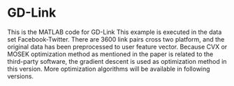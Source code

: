 # GD-Link
This is the MATLAB code for GD-Link
This example is executed in the data set Facebook-Twitter. There are 3600 link pairs cross two platform, and the original data has been preprocessed to user feature vector.
Because CVX or MOSEK optimization method as mentioned in the paper is related to the third-party software, the gradient descent is used as optimization method in this version. More optimization algorithms will be available in following versions.
